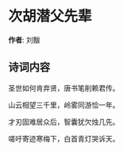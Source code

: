 # 次胡潜父先辈

**作者**: 刘黻

## 诗词内容

圣世如何肯弃贤，唐书笔削赖君传。

山云相望三千里，岭雾同游恰一年。

才刃固难居众后，智囊犹欠烛几先。

嗟吁寄迹寒梅下，白首青灯哭诉天。

